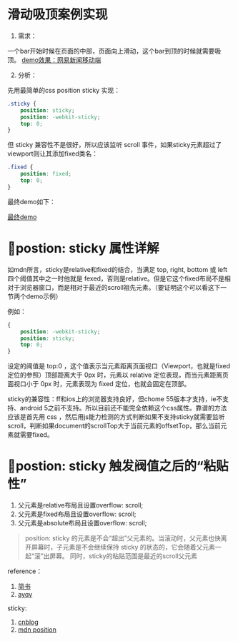 # 滑动吸顶案例实现

1. 需求：

一个bar开始时候在页面的中部，页面向上滑动，这个bar到顶的时候就需要吸顶。 [demo效果：网易新闻移动端](http://3g.163.com/touch/news/subchannel/all?version=v_standard&dataversion=A&uversion=A)


2. 分析：

先用最简单的css position sticky 实现：

```css
.sticky {
    position: sticky;
    position: -webkit-sticky;
    top: 0;
}
```

但 sticky 兼容性不是很好，所以应该监听 scroll 事件，如果sticky元素超过了viewport则让其添加fixed类名：

```css
.fixed {
    position: fixed;
    top: 0;
}
```

最终demo如下：

[最终demo](https://bmxklyzj.github.io/demo-exercise/2018-03/scroll-and-sticky/demo/index.html)

# postion: sticky 属性详解

如mdn所言，sticky是relative和fixed的结合，当满足 top, right, bottom 或 left 四个阈值其中之一时他就是 fexed，否则是relative。但是它这个fixed布局不是相对于浏览器窗口，而是相对于最近的scroll祖先元素。（要证明这个可以看这下一节两个demo示例）

例如：

```css
{
    position: -webkit-sticky;
    position: sticky;
    top: 0;
}
```

设定的阈值是 top:0 ，这个值表示当元素距离页面视口（Viewport，也就是fixed定位的参照）顶部距离大于 0px 时，元素以 relative 定位表现，而当元素距离页面视口小于 0px 时，元素表现为 fixed 定位，也就会固定在顶部。

sticky的兼容性：ff和ios上的浏览器支持良好，但chome 55版本才支持，ie不支持、android 5之前不支持。所以目前还不能完全依赖这个css属性。靠谱的方法应该是首先用 css ，然后用js能力检测的方式判断如果不支持sticky就需要监听scroll，判断如果document的scrollTop大于当前元素的offsetTop，那么当前元素就需要fixed。

# postion: sticky 触发阀值之后的“粘贴性”

1. 父元素是relative布局且设置overflow: scroll;
2. 父元素是fixed布局且设置overflow: scroll;
2. 父元素是absolute布局且设置overflow: scroll;

> position: sticky 的元素是不会“超出”父元素的。当滚动时，父元素也快离开屏幕时，子元素是不会继续保持 sticky 的状态的，它会随着父元素一起“滚”出屏幕。
同时，sticky的粘贴范围是最近的scroll父元素

reference：

1. [简书](https://www.jianshu.com/p/b72f504121f5)
2. [ayqy](http://www.ayqy.net/blog/%E5%90%B8%E9%A1%B6%E6%95%88%E6%9E%9C%E8%A7%A3%E5%86%B3%E6%96%B9%E6%A1%88/)

sticky:

1. [cnblog](http://www.cnblogs.com/coco1s/p/6402723.html)
3. [mdn position](https://developer.mozilla.org/zh-CN/docs/Web/CSS/position)